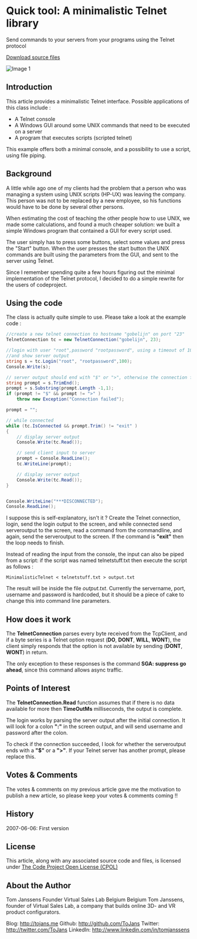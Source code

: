 # Quick tool: A minimalistic Telnet library

Send commands to your servers from your programs using the Telnet protocol

[Download source files](https://github.com/rafinhaa/MinimalisticTelnet/releases "Download source files")

![Image 1](https://www.codeproject.com/KB/IP/MinimalisticTelnet/telnetconsole.jpg "Image 1")

## Introduction
This article provides a minimalistic Telnet interface. Possible applications of this class include :

- A Telnet console
- A Windows GUI around some UNIX commands that need to be executed on a server
- A program that executes scripts (scripted telnet)

This example offers both a minimal console, and a possibility to use a script, using file piping.

## Background
A little while ago one of my clients had the problem that a person who was managing a system using UNIX scripts (HP-UX) was leaving the company. This person was not to be replaced by a new employee, so his functions would have to be done by several other persons.

When estimating the cost of teaching the other people how to use UNIX, we made some calculations, and found a much cheaper solution: we built a simple Windows program that contained a GUI for every script used.

The user simply has to press some buttons, select some values and press the "Start" button. When the user presses the start button the UNIX commands are built using the parameters from the GUI, and sent to the server using Telnet.

Since I remember spending quite a few hours figuring out the minimal implementation of the Telnet protocol, I decided to do a simple rewrite for the users of codeproject.

## Using the code
The class is actually quite simple to use. Please take a look at the example code :

```csharp
//create a new telnet connection to hostname "gobelijn" on port "23"
TelnetConnection tc = new TelnetConnection("gobelijn", 23);

//login with user "root",password "rootpassword", using a timeout of 100ms, 
//and show server output
string s = tc.Login("root", "rootpassword",100);
Console.Write(s);

// server output should end with "$" or ">", otherwise the connection failed
string prompt = s.TrimEnd();
prompt = s.Substring(prompt.Length -1,1);
if (prompt != "$" && prompt != ">" )
    throw new Exception("Connection failed");

prompt = "";

// while connected
while (tc.IsConnected && prompt.Trim() != "exit" )
{
    // display server output
    Console.Write(tc.Read());

    // send client input to server
    prompt = Console.ReadLine();
    tc.WriteLine(prompt);

    // display server output
    Console.Write(tc.Read());
}


Console.WriteLine("***DISCONNECTED");
Console.ReadLine();
```

I suppose this is self-explanatory, isn't it ? Create the Telnet connection, login, send the login output to the screen, and while connected send serveroutput to the screen, read a command from the commandline, and again, send the serveroutput to the screen.
If the command is **"exit"** then the loop needs to finish.

Instead of reading the input from the console, the input can also be piped from a script: if the script was named telnetstuff.txt then execute the script as follows :

    MinimalisticTelnet < telnetstuff.txt > output.txt
	
The result will be inside the file *output.txt*. Currently the servername, port, username and password is hardcoded, but it should be a piece of cake to change this into command line parameters.

## How does it work
The **TelnetConnection** parses every byte received from the TcpClient, and if a byte series is a Telnet option request (**DO**, **DONT**, **WILL**, **WONT**), the client simply responds that the option is not available by sending (**DONT**, **WONT**) in return.

The only exception to these responses is the command **SGA: suppress go ahead**, since this command allows async traffic.

## Points of Interest
The **TelnetConnection.Read** function assumes that if there is no data available for more then **TimeOutMs** milliseconds, the output is complete.

The login works by parsing the server output after the initial connection. It will look for a colon **":"** in the screen output, and will send username and password after the colon.

To check if the connection succeeded, I look for whether the serveroutput ends with a **"$"** or a **">"**. If your Telnet server has another prompt, please replace this.

## Votes & Comments
The votes & comments on my previous article gave me the motivation to publish a new article, so please keep your votes & comments coming !!

## History
2007-06-06: First version

## License
This article, along with any associated source code and files, is licensed under [The Code Project Open License (CPOL)](http://www.codeproject.com/info/cpol10.aspx "he Code Project Open License (CPOL)")

## About the Author
Tom Janssens
Founder Virtual Sales Lab
Belgium Belgium
Tom Janssens, founder of Virtual Sales Lab, a company that builds online 3D- and VR product configurators.

Blog: http://tojans.me
Github: http://github.com/ToJans
Twitter: http://twitter.com/ToJans
LinkedIn: http://www.linkedin.com/in/tomjanssens
